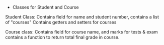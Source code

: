 - Classes for Student and Course

Student Class: 
Contains field for name and student number, contains a list of "courses"
Contains getters and setters for courses

Course class:
Contains field for course name, and marks for tests & exam
contains a function to return total final grade in course. 

